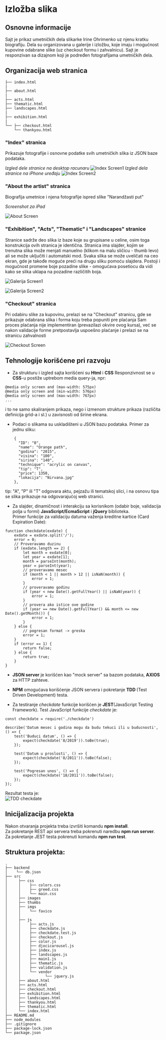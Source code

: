 # Izložba slika

## Osnovne informacije

Sajt je prikaz umetničkih dela slikarke Irine Ohrimenko uz njenu kratku biografiju.  Dela su organizovana u galerije i izložbu, koje imaju i mogućnost kupovine odabrane slike (uz checkout formu i zahvalnicu). Sajt je responzivan sa dizajnom koji je podređen fotografijama umetničkih dela.

## Organizacija web stranica
```
├── index.html
|
├── about.html
|
├── acts.html
├── thematic.html
├── landscapes.html    
|
├── exhibition.html
|
└── ├── checkout.html
    └── thankyou.html
```
### "Index" stranica
Prikazuje fotografije i osnovne podatke svih umetničkih slika iz JSON baze podataka.

<em>Izgled dele stranice na desktop racunaru</em>
![Index Screen1](screenshots/Index.png)
<em>Izgled dela stranice na iPhone uređaju</em>
![Index Screen2](screenshots/Index-IPhone.png)

### "About the artist" stranica
Biografija umetnice i njena fotografije ispred slike "Narandžasti put"

<em>Screenshot za iPad</em>

![About Screen](screenshots/About.png)

### "Exhibition",  "Acts", "Thematic" i "Landscapes" stranice

Stranice sadrže deo slika iz baze koje su grupisane u celine, osim toga konstrukcija ovih stranica je identična. Stranica ima slajder, kojim se trenutna slika može menjati manuelno (klikom na malu sličicu - thumb levo) ali se može uključiti i automatski mod. Svaka slika se može uveličati na ceo ekran, gde je takođe moguće preći na drugu sliku pomoću slajdera. Postoji i mogućnost promene boje pozadine slike - omogućava posetiocu da vidi kako se slika uklapa na pozadine različitih boja.

![Galerija Screen1](screenshots/GalerijaIkar1.png)

![Galerija Screen2](screenshots/GalerijaIkar2.png)

### "Checkout" stranica

Pri odabiru slike za kupovinu, prelazi se na "Checkout" stranicu, gde se prikazuje odabrana slika i forma koju treba popuniti pre plaćanja Sam proces plaćanja nije implementiran (prevazilazi okvire ovog kursa), već se nakon validacije forme pretpostavlja uspoešno plaćanje i prelazi se na stranicu zahvalnosti 

![Checkout Screen](screenshots/Checkout.png)


## Tehnologije korišćene pri razvoju

* Za strukturu i izgled sajta korišćeni su <b>Html</b> i <b>CSS</b> Responzivnost se u <b>CSS</b>-u postiže uptrebom media query-ja, npr:
```
@media only screen and (max-width: 575px)
@media only screen and (min-width: 576px)
@media only screen and (max-width: 767px)
...
```
i to ne samo skaliranjem prikaza, nego i izmenom strukture prikaza (različita definicija grid-a i sl.) u zavisnosti od širine ekrana. 

* Podaci o slikama su uskladišteni u JSON bazu podataka. Primer za jednu sliku:
```
    {
      "ID": "8",
      "name": "Orange path",
      "godina": "2015",
      "visina": "100",
      "sirina": "140",
      "technique": "acrylic on canvas",
      "tip": "T",
      "price": 1350,
      "lokacija": "Nirvana.jpg"
    },
```
tip: "A", "P" ili "T" odgovara aktu, pejzažu ili tematskoj slici, i na osnovu tipa se slika prikazuje na odgovarajućoj web stranici.

* Za slajder, dinamičnost i interakciju sa korisnikom (odabir boje, validacija polja u formi) <b>JavaScript/EcmaScript</b> i <b>jQuery</b> biblioteka. <br>Primer funkcije za validaciju datuma važenja kreditne kartice (Card Expiration Date):
```
function checkdate(exdate) {
    exdate = exdate.split('/');
    error = 0;
    // Proveravamo duzinu
    if (exdate.length == 2) {
        let month = exdate[0];
        let year = exdate[1];
        month = parseInt(month);
        year = parseInt(year);
        // proveravamo mesec   
        if (month < 1 || month > 12 || isNaN(month)) {
            error = 1;
        }
        // proveravamo godinu  
        if (year < new Date().getFullYear() || isNaN(year)) {
            error = 1;
        }
        // provera ako istice ove godine  
        if (year == new Date().getFullYear() && month <= new Date().getMonth()) {
            error = 1;
        }
    } else {
        // pogresan format -> greska
        error = 1;
    }
    if (error == 1) {
        return false;
    } else {
        return true;
    }
}
```

* <b>JSON server</b> je korišćen kao "mock server" sa bazom podataka, <b>AXIOS</b> za HTTP zahteve.<br>
* <b>NPM</b> omogućava korišćenje JSON servera i pokretanje <b>TDD </b>(Test Driven Development) testa.<br>

* Za testiranje <em>checkdate</em> funkcije korišćen je <b>JEST</b>(JavaScript Testing Framework). Test  JavaScript funkcije  <em>checkdate</em> je:
```
const checkdate = require('./checkdate')

describe('Datum mesec i godina mogu da budu tekuci ili u buducnosti', () => {
    test('Buduci datum', () => {
        expect(checkdate('8/2019')).toBe(true);
    });

    test('Datum u proslosti', () => {
        expect(checkdate('8/2011')).toBe(false);
    });

    test('Pogresan unos', () => {
        expect(checkdate('18/2011')).toBe(false);
    });
});
```  
Rezultat testa je: <br>
![TDD checkdate](screenshots/TDD.png)


## Inicijalizacija projekta

Nakon otvaranja projekta treba izvršiti komandu <b>npm install</b>.<br> 
Za pokretanje REST api servera treba pokrenuti naredbu <b>npm run server</b>. <br>
Za pokretanje JEST testa pokrenuti komandu <b>npm run test</b>.

## Struktura projekta:
```
.
├── backend
│    └── db.json
├── src
│     ├── css
│     │    ├── colors.css
│     │    ├── greed.css
│     │    └── main.css
│     ├── images
│     ├── thumbs
│     ├── imgs
│     │    └── favico
│     │ 
│     ├── js
│     │    ├── acts.js
│     │    ├── checkdate.js
│     │    ├── checkdate.test.js
│     │    ├── checkout.js
│     │    ├── color.js
│     │    ├── djocicarousel.js
│     │    ├── index.js
│     │    ├── landscapes.js
│     │    ├── main1.js
│     │    ├── thematic.js
│     │    ├── validation.js
│     │    └── vendor
│     │           └── jquery.js
│     ├── about.html
│     ├── acts.html
│     ├── checkout.html
│     ├── exhibition.html
│     ├── landscapes.html
│     ├── thankyou.html
│     ├── thematic.html
│     └── index.html
├── README.md
├── node_modules
├── .gitignore
├── package-lock.json
└── package.json
```
